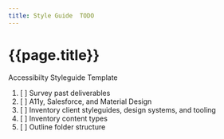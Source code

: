 ```yaml
---
title: Style Guide  TODO
---
```


# {{page.title}}
Accessibilty Styleguide Template


1. [ ] Survey past deliverables
2. [ ] A11y, Salesforce, and Material Design
3. [ ] Inventory client styleguides, design systems, and tooling
4. [ ] Inventory content types
5. [ ] Outline  folder structure
